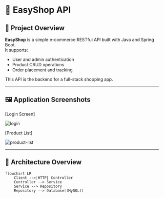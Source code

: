# 🛒 EasyShop API

## 📌 Project Overview

**EasyShop** is a simple e-commerce RESTful API built with Java and Spring Boot.  
It supports:
- User and admin authentication
- Product CRUD operations
- Order placement and tracking

This API is the backend for a full-stack shopping app.

---

## 🖼️ Application Screenshots

[Login Screen]

![login](https://github.com/user-attachments/assets/ce27cbb7-ffb3-4524-8b20-b3d0ff5bd855)

[Product List]

![product-list](https://github.com/user-attachments/assets/ac749407-667d-4d70-863a-9a0fae2c5129)


---

## 🧱 Architecture Overview

```mermaid
flowchart LR
    Client -->|HTTP| Controller
    Controller --> Service
    Service --> Repository
    Repository --> Database[(MySQL)]



